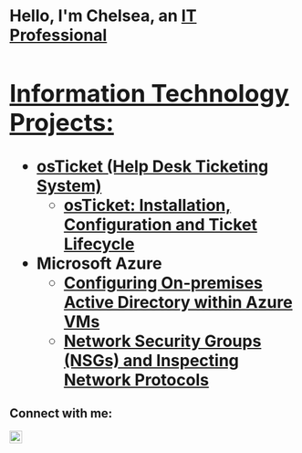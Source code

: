 <h1>Hello, I'm Chelsea, an <a href="https://linkedin.com/in/chelsea-jones-IT">IT Professional

<h2> Information Technology Projects:</h2>

- <b>osTicket (Help Desk Ticketing System)</b>
  - [osTicket: Installation, Configuration and Ticket Lifecycle](https://github.com/Jones-Chelsea/osticket-prereqs)
- <b>Microsoft Azure</b>
  - [Configuring On-premises Active Directory within Azure VMs](https://github.com/Jones-Chelsea/configure-ad)
  - [Network Security Groups (NSGs) and Inspecting Network Protocols](https://github.com/Jones-Chelsea/azure-network-protocols)

<h2>Connect with me:</h2>

[<img align="left" alt="Josh | LinkedIn" width="22px" src="https://cdn.jsdelivr.net/npm/simple-icons@v3/icons/linkedin.svg" />][linkedin]


[linkedin]: https://linkedin.com/in/chelsea-jones-IT
